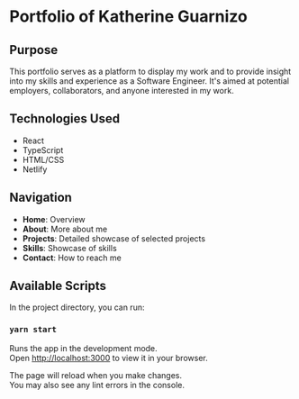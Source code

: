 # Portfolio of Katherine Guarnizo

## Purpose
This portfolio serves as a platform to display my work and to provide insight into my skills and experience as a Software Engineer. It's aimed at potential employers, collaborators, and anyone interested in my work.

## Technologies Used
- React
- TypeScript
- HTML/CSS
- Netlify

## Navigation
- **Home**: Overview
- **About**: More about me
- **Projects**: Detailed showcase of selected projects
- **Skills**: Showcase of skills
- **Contact**: How to reach me

## Available Scripts
In the project directory, you can run:

### `yarn start`

Runs the app in the development mode.\
Open [http://localhost:3000](http://localhost:3000) to view it in your browser.

The page will reload when you make changes.\
You may also see any lint errors in the console.
